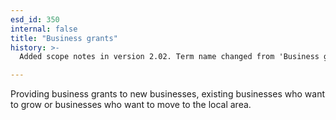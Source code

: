 ```yaml
---
esd_id: 350
internal: false
title: "Business grants"
history: >-
  Added scope notes in version 2.02. Term name changed from 'Business grants' to 'Grants - business' in version 3.00. Name changed to 'Business grants' in version 4.00.

---
```


Providing business grants to new businesses, existing businesses who want to grow or businesses who want to move to the local area.

